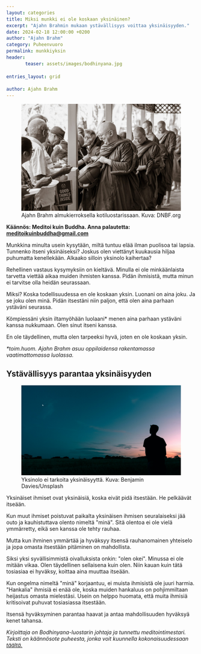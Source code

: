 ```yaml
---
layout: categories
title: Miksi munkki ei ole koskaan yksinäinen?
excerpt: "Ajahn Brahmin mukaan ystävällisyys voittaa yksinäisyyden."
date: 2024-02-18 12:00:00 +0200
author: "Ajahn Brahm"
category: Puheenvuoro
permalink: munkkiyksin
header: 
       teaser: assets/images/bodhinyana.jpg

entries_layout: grid

author: Ajahn Brahm
---
```

<figure>
<img src="assets/images/bodhinyana.jpg" alt="bodhinyana">
<figcaption> Ajahn Brahm almukierroksella kotiluostarissaan. Kuva: DNBF.org</figcaption>
</figure>

<b>Käännös: Meditoi kuin Buddha. Anna palautetta: meditoikuinbuddha@gmail.com</b>

Munkkina minulta usein kysytään, miltä tuntuu elää ilman puolisoa tai lapsia. Tunnenko itseni yksinäiseksi? Joskus olen viettänyt kuukausia hiljaa puhumatta kenellekään. Alkaako silloin yksinolo kaihertaa?

Rehellinen vastaus kysymyksiin on kieltävä. Minulla ei ole minkäänlaista tarvetta viettää aikaa muiden ihmisten kanssa. Pidän ihmisistä, mutta minun ei tarvitse olla heidän seurassaan. 

Miksi? Koska todellisuudessa en ole koskaan yksin. Luonani on aina joku. Ja se joku olen minä. Pidän itsestäni niin paljon, että olen aina parhaan ystäväni seurassa.

Kömpiessäni yksin iltamyöhään luolaani* menen aina parhaan ystäväni kanssa nukkumaan. Olen sinut itseni kanssa. 

En ole täydellinen, mutta olen tarpeeksi hyvä, joten en ole koskaan yksin.

<i>*toim.huom. Ajahn Brahm asuu oppilaidensa rakentamassa vaatimattomassa luolassa.</i>

<h2>Ystävällisyys parantaa yksinäisyyden</h2>

<figure>
<img src="assets/images/yksin.jpg" alt="yksin">
<figcaption> Yksinolo ei tarkoita yksinäisyyttä. Kuva: Benjamin Davies/Unsplash </figcaption>
</figure>

Yksinäiset ihmiset ovat yksinäisiä, koska eivät pidä itsestään. He pelkäävät itseään. 

Kun muut ihmiset poistuvat paikalta yksinäisen ihmisen seuralaiseksi jää outo ja kauhistuttava olento nimeltä "minä". Sitä olentoa ei ole vielä ymmärretty, eikä sen kanssa ole tehty rauhaa. 

Mutta kun ihminen ymmärtää ja hyväksyy itsensä rauhanomainen yhteiselo ja jopa omasta itsestään pitäminen on mahdollista.

Siksi yksi syvällisimmistä oivalluksista onkin: "olen okei". Minussa ei ole mitään vikaa. Olen täydellinen sellaisena kuin olen. Niin kauan kuin tätä tosiasiaa ei hyväksy, koittaa aina muuttaa itseään.

Kun ongelma nimeltä "minä" korjaantuu, ei muista ihmisistä ole juuri harmia. "Hankalia" ihmisiä ei enää ole, koska muiden hankaluus on pohjimmiltaan heijastus omasta mielestäsi. Usein on helppo huomata, että muita ihmisiä kritisoivat puhuvat tosiasiassa itsestään.

Itsensä hyväksyminen parantaa haavat ja antaa mahdollisuuden hyväksyä kenet tahansa.

<i>Kirjoittaja on Bodhinyana-luostarin johtaja ja tunnettu meditointimestari. Teksti on käännösote puheesta, jonka voit kuunnella kokonaisuudessaan <a href="https://www.youtube.com/watch?v=jniaUr_7438&t=2105s">täältä.</a> </i>
